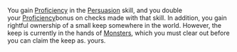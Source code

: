 You gain [Proficiency](https://roll20.net/compendium/dnd5e/Proficiency#h-Proficiency) in the [Persuasion](https://roll20.net/compendium/dnd5e/Persuasion#h-Persuasion) skill, and you double your [Proficiency](https://roll20.net/compendium/dnd5e/Proficiency#h-Proficiency)bonus on checks made with that skill. In addition, you gain rightful ownership of a small keep somewhere in the world. However, the keep is currently in the hands of [Monsters](https://roll20.net/compendium/dnd5e/Monsters#h-Monsters), which you must clear out before you can claim the keep as. yours.
